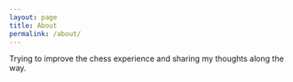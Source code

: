 ```yaml
---
layout: page
title: About
permalink: /about/
---
```


Trying to improve the chess experience and sharing my thoughts along the way.